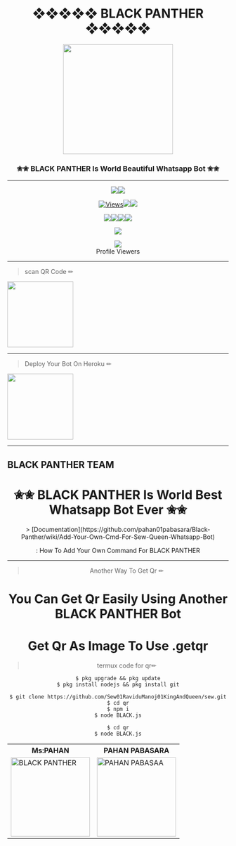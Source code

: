 
<div align="center"><h1><b>❖❖❖❖❖  BLACK PANTHER ❖❖❖❖❖</b></h1><a href="https://github.com/pahan01pabasara/Black-Panther"><img src="https://i.ibb.co/9Ngt7rH/c32a378c86f6.jpg" width="250" height="250"></a><h3>✬✬ BLACK PANTHER Is World Beautiful Whatsapp Bot ✬✬</h3></div>


***

<p align="center"><a href="https://github.com/pahan01pabasara/Black-Panther"><img src="https://img.shields.io/docker/pulls/ravindu01manoj/sewqueen?style=for-the-badge&logo=docker&label=Docker+Pulls&color=blueviolet"></a><a href="https://github.com/ravindu01manoj/Sew-Queen"><img src="https://img.shields.io/docker/image-size/ravindu01manoj/sewqueen?style=for-the-badge&logo=docker&label=Image Size&color=blueviolet"></a></p><p align="center"><a href="https://github.com/pahan01pabasara/Black-Panther"><img src="https://hits.seeyoufarm.com/api/count/incr/badge.svg?url=https%3A%2F%2Fgithub.com%2Fravindu01manoj%2FSew-Queen&count_bg=%2379C83D&title_bg=%23555555&icon=gitpod.svg&icon_color=%23E7E7E7&title=Views&edge_flat=false" alt="Views"/></a></a><a href="https://github.com/ravindu01manoj/Sew-Queen/fork"><img src="https://img.shields.io/github/forks/ravindu01manoj/Sew-Queen?label=Fork&style=social"></a><a href="https://github.com/pahan01pabasara/Black-Panther/stargazers"><img src="https://img.shields.io/github/stars/ravindu01manoj/Sew-Queen?style=social"></a></p><p align="center"><a href="https://github.com/pahan01pabasara/Black-Panther"><img src="https://img.shields.io/github/repo-size/ravindu01manoj/Sew-Queen?color=00ff00&label=Repo%20Size&style=flat-square"></a><a href="httsp://github.com/ravindu01manoj/Sew-Queen"><img src="https://img.shields.io/github/license/ravindu01manoj/Sew-Queen?color=00ff00&label=License&style=flat-square"></a><a href="https://github.com/pahan01pabasara/Black-Panther"><img src="https://img.shields.io/github/languages/top/ravindu01manoj/Sew-Queen?color=00ff00&label=Javascript&style=flat-square"></a><a href="https://github.com/pahan01pabasara/Black-Panther"><img src="https://img.shields.io/badge/Programmer-Ravindu%20Manoj-blueviolet"></a></p><p align="center"><a href="https://t.me/RavinduManoj"><img src="https://img.shields.io/badge/Contact%20Me%20On%20Telegrame-Ravindu%20Manoj-success"></a></p>
<div align="center"><img src="https://profile-counter.glitch.me/ravindu01manoj/count.svg" /><br>Profile Viewers</div>



***
> scan  QR Code ✏
<div align="left"><a href="HADANA  GAMAN"><img src="https://i.ibb.co/5WRBdGh/ab1985860df7.jpg" width="150" ></a></div>

---
> Deploy Your Bot On Heroku ✏
<div align="left"><a href="HADANA GAAMAN"><img src="https://i.ibb.co/WPRfjrZ/c6eb7d6b6606.png" width="150" ></a></div>

***
<div aline='left'><h2>BLACK PANTHER TEAM </h2></div>

<table><tr><th>Ms:PAHAN</th><th>PAHAN PABASARA </th></tr><tr><td><a href="https://github.com/pahan01pabasara/Black-Panther"><img src="https://i.ibb.co/3z76kRG/03d3250f68e2.jpg" width="180" alt="BLACK PANTHER"></a></td><td><a href="https://github.com/ravindu01manoj"><img src="https://i.ibb.co/GMDtzJK/9c7cd57913d3.jpg" width="180" alt="PAHAN PABASAA"></a></td></tr


***


<div align="center"><h1>✬✬ BLACK PANTHER Is World Best Whatsapp Bot Ever ✬✬</h1>
> [Documentation](https://github.com/pahan01pabasara/Black-Panther/wiki/Add-Your-Own-Cmd-For-Sew-Queen-Whatsapp-Bot)


: How To Add Your Own Command For BLACK PANTHER


***
> Another Way To Get Qr ✏

# You Can Get Qr Easily Using Another BLACK PANTHER Bot
# Get Qr As Image To Use .getqr

> termux code for qr✏


```
$ pkg upgrade && pkg update
$ pkg install nodejs && pkg install git
```

```
$ git clone https://github.com/Sew01RaviduManoj01KingAndQueen/sew.git
$ cd qr
$ npm i
$ node BLACK.js

```
```
$ cd qr
$ node BLACK.js
```
